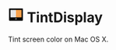 # ![icon](TintDisplay/Images.xcassets/IconApp.appiconset/IconApp32.png) TintDisplay
Tint screen color on Mac OS X.

